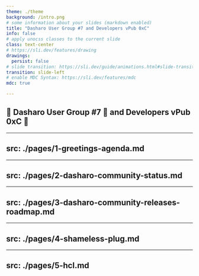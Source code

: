```yaml
---
theme: ./theme
background: /intro.png
# some information about your slides (markdown enabled)
title: "Dasharo User Group #7 and Developers vPub 0xC"
info: false
# apply unocss classes to the current slide
class: text-center
# https://sli.dev/features/drawing
drawings:
  persist: false
# slide transition: https://sli.dev/guide/animations.html#slide-transitions
transition: slide-left
# enable MDC Syntax: https://sli.dev/features/mdc
mdc: true

---
```


## &#x1F44B; Dasharo User Group #7 &#x1F389; and Developers vPub 0xC 🍻

---
src: ./pages/1-greetings-agenda.md
---

---
src: ./pages/2-dasharo-community-status.md
---

---
src: ./pages/3-dasharo-community-releases-roadmap.md
---
---
src: ./pages/4-shameless-plug.md
---

---
src: ./pages/5-hcl.md
---
